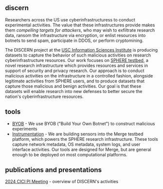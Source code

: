 ## discern

Researchers across the US use cyberinfrastructuress to conduct experimental activities. The value
that these infrastructures provide makes them _compelling targets for attackers_, who may wish to
exfiltrate research data, ransom the infrastructure via encryption, or enlist resources into botnets
to send spam, participate in DDOS, or perform cryptomining.

The DISCERN project at the [USC Information Sciences Institute](https://isi.edu) is producing
datasets to capture the behavior of such malicious activities on research cyberinfrastructure resources.
Our work focuses on [SPHERE testbed](https://sphere-project.net), a novel research infrastructure
which provides resources and services in support of security and privacy research. Our approach is
to conduct malicious activities on the infrastructure in a controlled fashion, alongside legitimate
activities from SPHERE users, and to produce datasets that capture those malicious and benign
activities. Our goal is that these datasets will enable research into new defenses to better
secure the nation's cyberinfrastructure resources.

## tools

- [BYOB](https://github.com/STEELISI/byob) - We use BYOB ("Build Your Own Botnet") to construct
  malicious experiments
- [Instrumentation](https://gitlab.com/mergetb/tech/instrumentation) - We are building sensors into
  the Merge testbed platform, which powers the SPHERE research infrastructure. These tools capture
  network metadata, OS metadata, system logs, and user interface activities. Our tools are designed
  for Merge, but are general enough to be deployed on most computational platforms.

## publications and presentations

[2024 CICI PI Meeting](./2024_Brian-Kocoloski_NSF-CICI.pdf) - overview of DISCERN's activities
